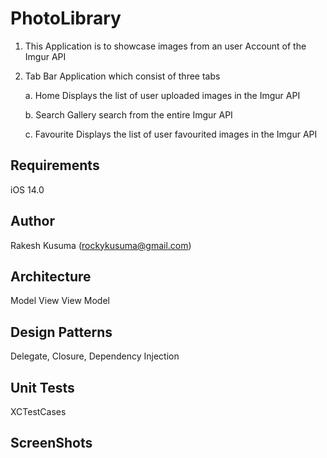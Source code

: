 # PhotoLibrary
1. This Application is to showcase images from an user Account of the Imgur API
2. Tab Bar Application which consist of three tabs

    a. Home
        Displays the list of user uploaded images in the Imgur API
        
    b. Search
        Gallery search from the entire Imgur API
        
    c. Favourite
        Displays the list of user favourited images in the Imgur API

## Requirements
iOS 14.0

## Author

Rakesh Kusuma (rockykusuma@gmail.com)

## Architecture
Model View View Model

## Design Patterns
Delegate, Closure, Dependency Injection

## Unit Tests
XCTestCases

## ScreenShots



